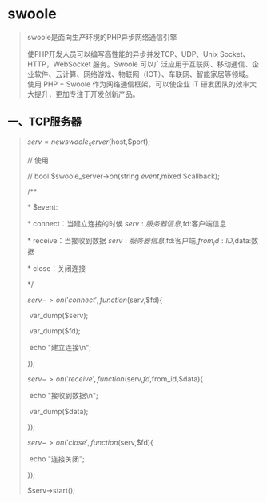 # swoole

>swoole是面向生产环境的PHP异步网络通信引擎
>
>使PHP开发人员可以编写高性能的异步并发TCP、UDP、Unix Socket、HTTP，WebSocket 服务。Swoole 可以广泛应用于互联网、移动通信、企业软件、云计算、网络游戏、物联网（IOT）、车联网、智能家居等领域。 使用 PHP + Swoole 作为网络通信框架，可以使企业 IT 研发团队的效率大大提升，更加专注于开发创新产品。 

## 一、TCP服务器

><?php
>
>// 创建服务器
>
>// $serv = new swoole_server($host,$port,$mode,$sock_type);
>
>/**
>
>\* $host : 127.0.0.1 本地IP
>
> \*             192.168.50.133 监听对应外网IP
>
> \*              0.0.0.0 
>
>\* ipv4 / ipv6 ::0
>
>\* $port : 端口号
>
>\* 1024以下：root
>
>\* 9501
>
>\* $mode：SWOOLE PROCESS 多进程的方式
>
>\* $socket_type:SWOOLE_SOCK_TCP
>
>*/
>
>\$host = '0.0.0.0';// string$
>
>\$port = 9501;// int

$serv = new swoole_server($host,$port);

// 使用

// bool $swoole_server->on(string $event,$mixed $callback);

/**

 \* $event:

 \* connect：当建立连接的时候 $serv:服务器信息,$fd:客户端信息

 \* receive：当接收到数据 $serv:服务器信息,$fd:客户端,$from_id:ID,$data:数据

 \* close：关闭连接

 */

$serv->on('connect',function($serv,$fd){

​    var_dump($serv);

​    var_dump($fd);

​    echo "建立连接\n";

});

$serv->on('receive',function($serv,$fd,$from_id,$data){

​    echo "接收到数据\n";

​    var_dump($data);

});

$serv->on('close',function($serv,$fd){

​    echo "连接关闭";

});

$serv->start();